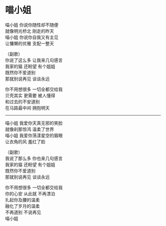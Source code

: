 喵小姐
===

喵小姐  你说你随性却不随便  
就像明光桥北 刚走的昨天  
喵小姐  你说你自我又有主见  
让慵懒的优雅  支配一整天    

（副歌）  
你说了这么多  让我来几句感言  
我家的猫 还盼望 有个姐姐  
既然你不爱道别  
那就别说再见  谈谈永远  

你不用想很多 一切全都交给我  
贝壳其实 更需要 被人懂得  
和过去的不安道别  
在马路最中间 拥抱明天  

-------------------------------------------------

喵小姐  我爱你天真无邪的笑脸  
就像刹那惊鸿  温柔了世界  
喵小姐  我爱你荡漾星空的眉眼  
让衣角的风  羞红了脸   

（副歌）  
我说了那么多  你也来几句感言  
我家的猫 还盼望 有个姐姐  
既然你不爱道别  
那就别说再见 谈谈永远  

你不用想很多 一切全都交给我  
你的心安 从此就 不再漂泊  
扎起你及腰的温柔  
融化了岁月的温柔  
不再道别 不说再见  
喵小姐  


